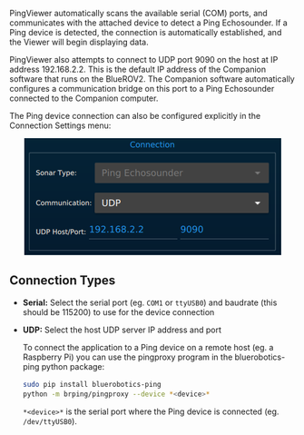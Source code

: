 PingViewer automatically scans the available serial (COM) ports, and communicates with the attached device to detect a Ping Echosounder. If a Ping device is detected, the connection is automatically established, and the Viewer will begin displaying data.

PingViewer also attempts to connect to UDP port 9090 on the host at IP address 192.168.2.2. This is the default IP address of the Companion software that runs on the BlueROV2. The Companion software automatically configures a communication bridge on this port to a Ping Echosounder connected to the Companion computer.

The Ping device connection can also be configured explicitly in the Connection Settings menu:

<p align="center">
    <img src="images/connection-settings.png">
</p>

## Connection Types

- **Serial:** Select the serial port (eg. `COM1` or `ttyUSB0`) and baudrate (this should be 115200) to use for the device connection
- **UDP:** Select the host UDP server IP address and port

    To connect the application to a Ping device on a remote host (eg. a Raspberry Pi) you can use the pingproxy program in the bluerobotics-ping python package:

    ```sh
    sudo pip install bluerobotics-ping
    python -m brping/pingproxy --device *<device>*
    ```

    `*<device>*` is the serial port where the Ping device is connected (eg. `/dev/ttyUSB0`).
